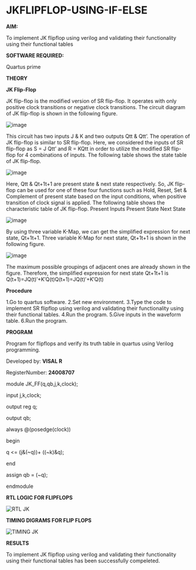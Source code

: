 # JKFLIPFLOP-USING-IF-ELSE

**AIM:** 

To implement  JK flipflop using verilog and validating their functionality using their functional tables

**SOFTWARE REQUIRED:**

Quartus prime

**THEORY**

**JK Flip-Flop**

JK flip-flop is the modified version of SR flip-flop. It operates with only positive clock transitions or negative clock transitions. The circuit diagram of JK flip-flop is shown in the following figure.

![image](https://github.com/naavaneetha/JKFLIPFLOP-USING-IF-ELSE/assets/154305477/a649c30b-232b-4558-b188-fd6c09845180)


This circuit has two inputs J & K and two outputs Qtt & Qtt’. The operation of JK flip-flop is similar to SR flip-flop. Here, we considered the inputs of SR flip-flop as S = J Qtt’ and R = KQtt in order to utilize the modified SR flip-flop for 4 combinations of inputs. The following table shows the state table of JK flip-flop.

![image](https://github.com/naavaneetha/JKFLIPFLOP-USING-IF-ELSE/assets/154305477/c4360742-e8a8-4937-b089-c46c0433f9a3)

 
Here, Qtt & Qt+1t+1 are present state & next state respectively. So, JK flip-flop can be used for one of these four functions such as Hold, Reset, Set & Complement of present state based on the input conditions, when positive transition of clock signal is applied. The following table shows the characteristic table of JK flip-flop. Present Inputs Present State Next State
 
![image](https://github.com/naavaneetha/JKFLIPFLOP-USING-IF-ELSE/assets/154305477/6c275261-a6d5-4c37-a3a7-1e88ca11c4cd)

By using three variable K-Map, we can get the simplified expression for next state, Qt+1t+1. Three variable K-Map for next state, Qt+1t+1 is shown in the following figure.
 
![image](https://github.com/naavaneetha/JKFLIPFLOP-USING-IF-ELSE/assets/154305477/5174f41b-0ce0-4329-a372-6d1943ea6673)

The maximum possible groupings of adjacent ones are already shown in the figure. Therefore, the simplified expression for next state Qt+1t+1 is Q(t+1)=JQ(t)′+K′Q(t)Q(t+1)=JQ(t)′+K′Q(t)

**Procedure**

1.Go to quartus software.
2.Set new environment. 
3.Type the code to implement SR flipflop using verilog and validating their functionality using their functional tables. 
4.Run the program. 
5.Give inputs in the waveform table. 
6.Run the program.

**PROGRAM**

Program for flipflops and verify its truth table in quartus using Verilog programming.

Developed by: **VISAL R**

RegisterNumber: **24008707**

module JK_FF(q,qb,j,k,clock);

input j,k,clock;

output reg q;

output qb;

always @(posedge(clock))

begin

q <= (j&(~q))+ ((~k)&q);

end

assign qb = (~q);

endmodule

**RTL LOGIC FOR FLIPFLOPS**

![RTL JK](https://github.com/user-attachments/assets/a3b798cb-b585-4b97-ad47-196f4b18943c)

**TIMING DIGRAMS FOR FLIP FLOPS**

![TIMING JK](https://github.com/user-attachments/assets/fe80a545-6065-4f9d-b8fd-61f2db543214)

**RESULTS**

To implement JK flipflop using verilog and validating their functionality using their functional tables has been successfully compeleted.
